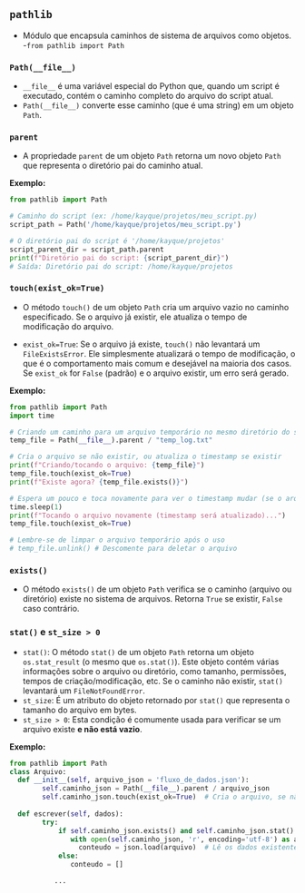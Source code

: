 ## `pathlib`
- Módulo que encapsula caminhos de sistema de arquivos como objetos. 
-`from pathlib import Path`

### `Path(__file__)`
* `__file__` é uma variável especial do Python que, quando um script é executado, contém o caminho completo do arquivo do script atual.
* `Path(__file__)` converte esse caminho (que é uma string) em um objeto `Path`.

### `parent`
- A propriedade `parent` de um objeto `Path` retorna um novo objeto `Path` que representa o diretório pai do caminho atual.

**Exemplo:**

```python
from pathlib import Path

# Caminho do script (ex: /home/kayque/projetos/meu_script.py)
script_path = Path('/home/kayque/projetos/meu_script.py')

# O diretório pai do script é '/home/kayque/projetos'
script_parent_dir = script_path.parent
print(f"Diretório pai do script: {script_parent_dir}")
# Saída: Diretório pai do script: /home/kayque/projetos
```

### `touch(exist_ok=True)`

- O método `touch()` de um objeto `Path` cria um arquivo vazio no caminho especificado. Se o arquivo já existir, ele atualiza o tempo de modificação do arquivo.

* `exist_ok=True`: Se o arquivo já existe, `touch()` não levantará um `FileExistsError`. Ele simplesmente atualizará o tempo de modificação, o que é o comportamento mais comum e desejável na maioria dos casos. Se `exist_ok` for `False` (padrão) e o arquivo existir, um erro será gerado.

**Exemplo:**

```python
from pathlib import Path
import time

# Criando um caminho para um arquivo temporário no mesmo diretório do script
temp_file = Path(__file__).parent / "temp_log.txt"

# Cria o arquivo se não existir, ou atualiza o timestamp se existir
print(f"Criando/tocando o arquivo: {temp_file}")
temp_file.touch(exist_ok=True)
print(f"Existe agora? {temp_file.exists()}")

# Espera um pouco e toca novamente para ver o timestamp mudar (se o arquivo existir)
time.sleep(1)
print(f"Tocando o arquivo novamente (timestamp será atualizado)...")
temp_file.touch(exist_ok=True)

# Lembre-se de limpar o arquivo temporário após o uso
# temp_file.unlink() # Descomente para deletar o arquivo
```

### `exists()`
- O método `exists()` de um objeto `Path` verifica se o caminho (arquivo ou diretório) existe no sistema de arquivos. Retorna `True` se existir, `False` caso contrário.

### `stat()` e `st_size > 0`
* `stat()`: O método `stat()` de um objeto `Path` retorna um objeto `os.stat_result` (o mesmo que `os.stat()`). Este objeto contém várias informações sobre o arquivo ou diretório, como tamanho, permissões, tempos de criação/modificação, etc. Se o caminho não existir, `stat()` levantará um `FileNotFoundError`.
* `st_size`: É um atributo do objeto retornado por `stat()` que representa o tamanho do arquivo em bytes.
* `st_size > 0`: Esta condição é comumente usada para verificar se um arquivo existe **e não está vazio**.

**Exemplo:**
```python
from pathlib import Path
class Arquivo:
  def __init__(self, arquivo_json = 'fluxo_de_dados.json'):
        self.caminho_json = Path(__file__).parent / arquivo_json
        self.caminho_json.touch(exist_ok=True)  # Cria o arquivo, se não existir
    
  def escrever(self, dados):
        try: 
            if self.caminho_json.exists() and self.caminho_json.stat().st_size > 0:
               with open(self.caminho_json, 'r', encoding='utf-8') as arquivo:
                 conteudo = json.load(arquivo)  # Lê os dados existentes no arquivo JSON
            else:
               conteudo = []

           ...
```